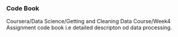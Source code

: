 ### Code Book

Coursera/Data Science/Getting and Cleaning Data Course/Week4 Assignment code book i.e detailed descripton od data processing.
